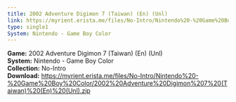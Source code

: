 ```yaml
---
title: 2002 Adventure Digimon 7 (Taiwan) (En) (Unl)
link: https://myrient.erista.me/files/No-Intro/Nintendo%20-%20Game%20Boy%20Color/2002%20Adventure%20Digimon%207%20(Taiwan)%20(En)%20(Unl).zip
type: single1
System: Nintendo - Game Boy Color
---
```

<b>Game:</b> 2002 Adventure Digimon 7 (Taiwan) (En) (Unl)<br>
<b>System:</b> Nintendo - Game Boy Color<br>
<b>Collection:</b> No-Intro<br>
<b>Download:</b> https://myrient.erista.me/files/No-Intro/Nintendo%20-%20Game%20Boy%20Color/2002%20Adventure%20Digimon%207%20(Taiwan)%20(En)%20(Unl).zip